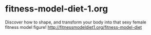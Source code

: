 # fitness-model-diet-1.org
Discover how to shape, and transform your body into that sexy female fitness model figure!
http://fitnessmodeldiet1.org/fitness-model-diet
